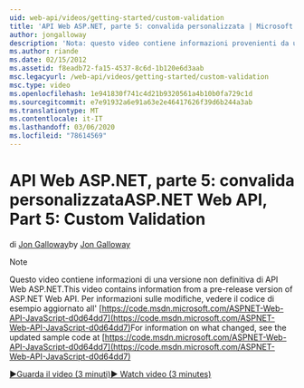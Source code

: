 ```yaml
---
uid: web-api/videos/getting-started/custom-validation
title: 'API Web ASP.NET, parte 5: convalida personalizzata | Microsoft Docs'
author: jongalloway
description: 'Nota: questo video contiene informazioni provenienti da una versione non definitiva di API Web ASP.NET'
ms.author: riande
ms.date: 02/15/2012
ms.assetid: f8eadb72-fa15-4537-8c6d-1b120e6d3aab
msc.legacyurl: /web-api/videos/getting-started/custom-validation
msc.type: video
ms.openlocfilehash: 1e941830f741c4d21b9320561a4b10b0fa729c1d
ms.sourcegitcommit: e7e91932a6e91a63e2e46417626f39d6b244a3ab
ms.translationtype: MT
ms.contentlocale: it-IT
ms.lasthandoff: 03/06/2020
ms.locfileid: "78614569"
---
```

# <a name="aspnet-web-api-part-5-custom-validation"></a><span data-ttu-id="715b2-103">API Web ASP.NET, parte 5: convalida personalizzata</span><span class="sxs-lookup"><span data-stu-id="715b2-103">ASP.NET Web API, Part 5: Custom Validation</span></span>

<span data-ttu-id="715b2-104">di [Jon Galloway](https://github.com/jongalloway)</span><span class="sxs-lookup"><span data-stu-id="715b2-104">by [Jon Galloway](https://github.com/jongalloway)</span></span>

> [!NOTE]
> <span data-ttu-id="715b2-105">Questo video contiene informazioni di una versione non definitiva di API Web ASP.NET.</span><span class="sxs-lookup"><span data-stu-id="715b2-105">This video contains information from a pre-release version of ASP.NET Web API.</span></span> <span data-ttu-id="715b2-106">Per informazioni sulle modifiche, vedere il codice di esempio aggiornato all' [https://code.msdn.microsoft.com/ASPNET-Web-API-JavaScript-d0d64dd7](https://code.msdn.microsoft.com/ASPNET-Web-API-JavaScript-d0d64dd7)</span><span class="sxs-lookup"><span data-stu-id="715b2-106">For information on what changed, see the updated sample code at [https://code.msdn.microsoft.com/ASPNET-Web-API-JavaScript-d0d64dd7](https://code.msdn.microsoft.com/ASPNET-Web-API-JavaScript-d0d64dd7)</span></span>

[<span data-ttu-id="715b2-107">&#9654;Guarda il video (3 minuti)</span><span class="sxs-lookup"><span data-stu-id="715b2-107">&#9654; Watch video (3 minutes)</span></span>](https://channel9.msdn.com/Blogs/ASP-NET-Site-Videos/custom-validation)
